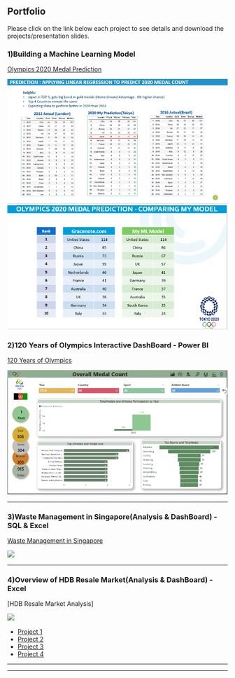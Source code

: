 ## Portfolio
Please click on the link below each project to see details and download the projects/presentation slides.


### 1)Building a Machine Learning Model

[Olympics 2020 Medal Prediction](/pdf/Olympics%202020%20Medal%20Prediction-PDF)

<img src="images/olympics2020prediction.PNG?raw=true"/>
<img src="images/Olympics%202020%20Medal%20Prediction.PNG?raw=true"/>

### 2)120 Years of Olympics Interactive DashBoard - Power BI

[120 Years of Olympics](/pdf/Olympics%202020%20Medal%20Prediction-PDF)

<img src="images/Olympics%20Dashboard.PNG?raw=true"/>

---
### 3)Waste Management in Singapore(Analysis & DashBoard) - SQL & Excel

[Waste Management in Singapore](/pdf/Singapore%20Waste%20Management-pdf.pdf)

<img src="WasteManagement-Interactive%20Dashboard.PNG?raw=true"/>

---
### 4)Overview of HDB Resale Market(Analysis & DashBoard) -  Excel

[HDB Resale Market Analysis]

<img src="HDB%20Resale%20Market%20Overview-Interactive%20DashBoard.PNG?raw=true"/>





- [Project 1](http://example.com/)
- [Project 2](http://example.com/)
- [Project 3](http://example.com/)
- [Project 4](http://example.com/)


---




---

<!-- Remove above link if you don't want to attibute -->
